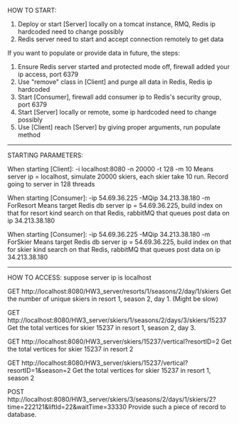 HOW TO START:

1. Deploy or start [Server] locally on a tomcat instance, RMQ, Redis ip hardcoded need to change possibly
2. Redis server need to start and accept connection remotely to get data

If you want to populate or provide data in future, the steps:
1. Ensure Redis server started and protected mode off, firewall added your ip access, port 6379
2. Use "remove" class in [Client] and purge all data in Redis, Redis ip hardcoded
3. Start [Consumer], firewall add consumer ip to Redis's security group, port 6379
4. Start [Server] locally or remote, some ip hardcoded need to change possibly
5. Use [Client] reach [Server] by giving proper arguments, run populate method



------------------------------------------------------------
STARTING PARAMETERS:

When starting [Client]: -i localhost:8080 -n 20000 -t 128 -m 10
Means server ip = localhost, simulate 20000 skiers, each skier take 10 run. Record going to server in 128 threads

When starting [Consumer]: -ip 54.69.36.225 -MQip 34.213.38.180 -m ForResort
Means target Redis db server ip = 54.69.36.225, build index on that for resort kind search on that Redis, rabbitMQ that queues post data on ip 34.213.38.180

When starting [Consumer]: -ip 54.69.36.225 -MQip 34.213.38.180 -m ForSkier
Means target Redis db server ip = 54.69.36.225, build index on that for skier kind search on that Redis, rabbitMQ that queues post data on ip 34.213.38.180



------------------------------------------------------------
HOW TO ACCESS: suppose server ip is localhost

GET http://localhost:8080/HW3_server/resorts/1/seasons/2/day/1/skiers
Get the number of unique skiers in resort 1, season 2, day 1. (Might be slow)

GET http://localhost:8080/HW3_server/skiers/1/seasons/2/days/3/skiers/15237
Get the total vertices for skier 15237 in resort 1, season 2, day 3.

GET http://localhost:8080/HW3_server/skiers/15237/vertical?resortID=2
Get the total vertices for skier 15237 in resort 2

GET http://localhost:8080/HW3_server/skiers/15237/vertical?resortID=1&season=2
Get the total vertices for skier 15237 in resort 1, season 2

POST http://localhost:8080/HW3_server/skiers/3/seasons/2/days/1/skiers/2?time=222121&liftId=22&waitTime=33330
Provide such a piece of record to database.
